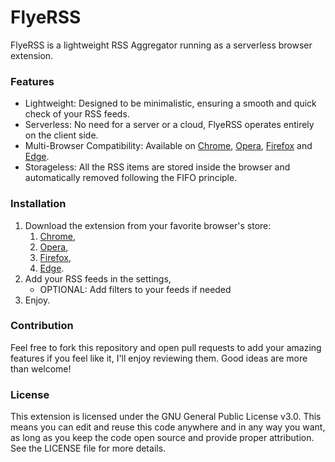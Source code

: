 # FlyeRSS

FlyeRSS is a lightweight RSS Aggregator running as a serverless browser extension.

### Features

- Lightweight: Designed to be minimalistic, ensuring a smooth and quick check of your RSS feeds.
- Serverless: No need for a server or a cloud, FlyeRSS operates entirely on the client side.
- Multi-Browser Compatibility: Available on [Chrome](https://chromewebstore.google.com/), [Opera](https://addons.opera.com/fr/extensions/), [Firefox](https://addons.mozilla.org/fr/firefox/) and [Edge](https://microsoftedge.microsoft.com/addons/Microsoft-Edge-Extensions-Home).
- Storageless: All the RSS items are stored inside the browser and automatically removed following the FIFO principle.

### Installation
1. Download the extension from your favorite browser's store:
    1. [Chrome](https://chromewebstore.google.com/),
    2. [Opera](https://addons.opera.com/fr/extensions/),
    3. [Firefox](https://addons.mozilla.org/fr/firefox/),
    4. [Edge](https://microsoftedge.microsoft.com/addons/Microsoft-Edge-Extensions-Home).
2. Add your RSS feeds in the settings,
    - OPTIONAL: Add filters to your feeds if needed
3. Enjoy.

### Contribution

Feel free to fork this repository and open pull requests to add your amazing features if you feel like it, I'll enjoy reviewing them. 
Good ideas are more than welcome!

### License

This extension is licensed under the GNU General Public License v3.0. This means you can edit and reuse this code anywhere and in any way you want, as long as you keep the code open source and provide proper attribution. 
See the LICENSE file for more details.